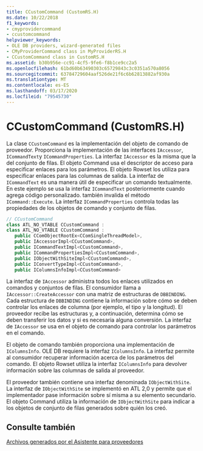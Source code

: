 ```yaml
---
title: CCustomCommand (CustomRS.H)
ms.date: 10/22/2018
f1_keywords:
- cmyprovidercommand
- ccustomcommand
helpviewer_keywords:
- OLE DB providers, wizard-generated files
- CMyProviderCommand class in MyProviderRS.H
- CCustomCommand class in CustomRS.H
ms.assetid: b30b956e-cc91-4cf5-9fe6-f8b1ce9cc2a5
ms.openlocfilehash: 61bd60b63490303c65729843c3c0351a570a8056
ms.sourcegitcommit: 63784729604aaf526de21f6c6b62813882af930a
ms.translationtype: MT
ms.contentlocale: es-ES
ms.lasthandoff: 03/17/2020
ms.locfileid: "79545730"
---
```

# <a name="ccustomcommand-customrsh"></a>CCustomCommand (CustomRS.H)

La clase `CCustomCommand` es la implementación del objeto de comando de proveedor. Proporciona la implementación de las interfaces `IAccessor`, `ICommandText`y `ICommandProperties`. La interfaz `IAccessor` es la misma que la del conjunto de filas. El objeto Command usa el descriptor de acceso para especificar enlaces para los parámetros. El objeto Rowset los utiliza para especificar enlaces para las columnas de salida. La interfaz de `ICommandText` es una manera útil de especificar un comando textualmente. En este ejemplo se usa la interfaz `ICommandText` posteriormente cuando agrega código personalizado. también invalida el método `ICommand::Execute`. La interfaz `ICommandProperties` controla todas las propiedades de los objetos de comando y conjunto de filas.

```cpp
// CCustomCommand
class ATL_NO_VTABLE CCustomCommand :
class ATL_NO_VTABLE CCustomCommand :
   public CComObjectRootEx<CComSingleThreadModel>,
   public IAccessorImpl<CCustomCommand>,
   public ICommandTextImpl<CCustomCommand>,
   public ICommandPropertiesImpl<CCustomCommand>,
   public IObjectWithSiteImpl<CCustomCommand>,
   public IConvertTypeImpl<CCustomCommand>,
   public IColumnsInfoImpl<CCustomCommand>
```

La interfaz de `IAccessor` administra todos los enlaces utilizados en comandos y conjuntos de filas. El consumidor llama a `IAccessor::CreateAccessor` con una matriz de estructuras de `DBBINDING`. Cada estructura de `DBBINDING` contiene la información sobre cómo se deben controlar los enlaces de columna (por ejemplo, el tipo y la longitud). El proveedor recibe las estructuras y, a continuación, determina cómo se deben transferir los datos y si es necesaria alguna conversión. La interfaz de `IAccessor` se usa en el objeto de comando para controlar los parámetros en el comando.

El objeto de comando también proporciona una implementación de `IColumnsInfo`. OLE DB requiere la interfaz `IColumnsInfo`. La interfaz permite al consumidor recuperar información acerca de los parámetros del comando. El objeto Rowset utiliza la interfaz `IColumnsInfo` para devolver información sobre las columnas de salida al proveedor.

El proveedor también contiene una interfaz denominada `IObjectWithSite`. La interfaz de `IObjectWithSite` se implementó en ATL 2,0 y permite que el implementador pase información sobre sí misma a su elemento secundario. El objeto Command utiliza la información de `IObjectWithSite` para indicar a los objetos de conjunto de filas generados sobre quién los creó.

## <a name="see-also"></a>Consulte también

[Archivos generados por el Asistente para proveedores](../../data/oledb/provider-wizard-generated-files.md)